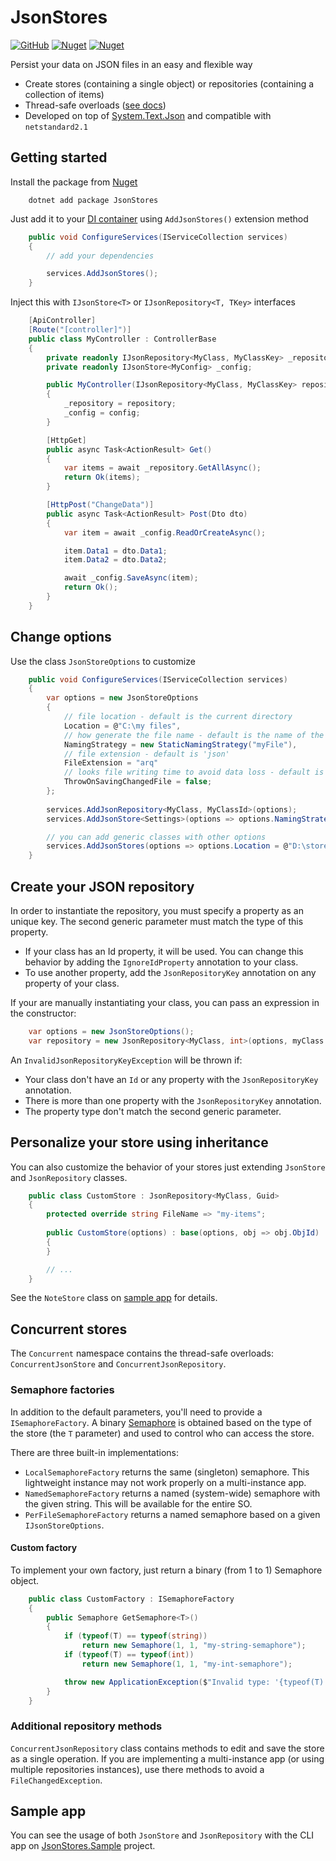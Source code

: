 ﻿# JsonStores

[![GitHub](https://img.shields.io/github/license/augustocb23/json-stores)](LICENSE) [![Nuget](https://img.shields.io/nuget/v/JsonStores)](https://www.nuget.org/packages/JsonStores) [![Nuget](https://img.shields.io/nuget/dt/JsonStores)](https://www.nuget.org/packages/JsonStores)

Persist your data on JSON files in an easy and flexible way

- Create stores (containing a single object) or repositories (containing a collection of items)
- Thread-safe overloads ([see docs](#Concurrent-stores))
- Developed on top
  of [System.Text.Json](https://docs.microsoft.com/en-us/dotnet/standard/serialization/system-text-json-overview) and
  compatible with `netstandard2.1`

## Getting started

Install the package from [Nuget](https://www.nuget.org/packages/JsonStores)

```text
    dotnet add package JsonStores
```

Just add it to your [DI container](https://docs.microsoft.com/en-us/aspnet/core/fundamentals/dependency-injection) using `AddJsonStores()` extension method

```csharp
    public void ConfigureServices(IServiceCollection services)
    {
        // add your dependencies

        services.AddJsonStores();
    }
```

Inject this with `IJsonStore<T>` or `IJsonRepository<T, TKey>` interfaces

```csharp
    [ApiController]
    [Route("[controller]")]
    public class MyController : ControllerBase
    {
        private readonly IJsonRepository<MyClass, MyClassKey> _repository;
        private readonly IJsonStore<MyConfig> _config;

        public MyController(IJsonRepository<MyClass, MyClassKey> repository, IJsonStore<MyConfig> config)
        {
            _repository = repository;
            _config = config;
        }

        [HttpGet]
        public async Task<ActionResult> Get()
        {
            var items = await _repository.GetAllAsync();
            return Ok(items);
        }

        [HttpPost("ChangeData")]
        public async Task<ActionResult> Post(Dto dto)
        {
            var item = await _config.ReadOrCreateAsync();

            item.Data1 = dto.Data1;
            item.Data2 = dto.Data2;

            await _config.SaveAsync(item);
            return Ok();
        }
    }
```

## Change options

Use the class `JsonStoreOptions` to customize

```csharp
    public void ConfigureServices(IServiceCollection services)
    {
        var options = new JsonStoreOptions
        {
            // file location - default is the current directory
            Location = @"C:\my files",
            // how generate the file name - default is the name of the generic class
            NamingStrategy = new StaticNamingStrategy("myFile"),
            // file extension - default is 'json'
            FileExtension = "arq"
            // looks file writing time to avoid data loss - default is 'true'
            ThrowOnSavingChangedFile = false;
        };
        
        services.AddJsonRepository<MyClass, MyClassId>(options);
        services.AddJsonStore<Settings>(options => options.NamingStrategy = new StaticNamingStrategy("configs"));

        // you can add generic classes with other options
        services.AddJsonStores(options => options.Location = @"D:\stores", ServiceLifetime.Transient);
    }
```

## Create your JSON repository

In order to instantiate the repository, you must specify a property as an unique key. The second generic parameter must match the type of this property.

- If your class has an Id property, it will be used. You can change this behavior by adding the `IgnoreIdProperty` annotation to your class.
- To use another property, add the `JsonRepositoryKey` annotation on any property of your class.

If your are manually instantiating your class, you can pass an expression in the constructor:

```csharp
    var options = new JsonStoreOptions();
    var repository = new JsonRepository<MyClass, int>(options, myClass => myClass.Key);
```

An `InvalidJsonRepositoryKeyException` will be thrown if:

- Your class don't have an `Id` or any property with the `JsonRepositoryKey` annotation.
- There is more than one property with the `JsonRepositoryKey` annotation.
- The property type don't match the second generic parameter.

## Personalize your store using inheritance

You can also customize the behavior of your stores just extending `JsonStore` and `JsonRepository` classes.

```csharp
    public class CustomStore : JsonRepository<MyClass, Guid>
    {
        protected override string FileName => "my-items";
    
        public CustomStore(options) : base(options, obj => obj.ObjId)
        {
        }

        // ...
    }
```

See the `NoteStore` class on [sample app](#Sample-app) for details.

## Concurrent stores

The `Concurrent` namespace contains the thread-safe overloads: `ConcurrentJsonStore` and `ConcurrentJsonRepository`.

### Semaphore factories

In addition to the default parameters, you'll need to provide a `ISemaphoreFactory`. A
binary [Semaphore](https://docs.microsoft.com/en-us/dotnet/api/system.threading.semaphore) is obtained based on the type
of the store (the `T` parameter) and used to control who can access the store.

There are three built-in implementations:

- `LocalSemaphoreFactory` returns the same (singleton) semaphore. This lightweight instance may not work properly on a
  multi-instance app.
- `NamedSemaphoreFactory` returns a named (system-wide) semaphore with the given string. This will be available for the
  entire SO.
- `PerFileSemaphoreFactory` returns a named semaphore based on a given `IJsonStoreOptions`.

#### Custom factory

To implement your own factory, just return a binary (from 1 to 1) Semaphore object.

```csharp
    public class CustomFactory : ISemaphoreFactory
    {
        public Semaphore GetSemaphore<T>()
        {
            if (typeof(T) == typeof(string))
                return new Semaphore(1, 1, "my-string-semaphore");
            if (typeof(T) == typeof(int))
                return new Semaphore(1, 1, "my-int-semaphore");

            throw new ApplicationException($"Invalid type: '{typeof(T).Name}'.");
        }
    }
```

### Additional repository methods

`ConcurrentJsonRepository` class contains methods to edit and save the store as a single operation. If you are
implementing a multi-instance app (or using multiple repositories instances), use there methods to avoid
a `FileChangedException`.

## Sample app

You can see the usage of both `JsonStore` and `JsonRepository` with the CLI app
on [JsonStores.Sample](https://github.com/augustocb23/json-stores/tree/master/JsonStores.Sample) project.
